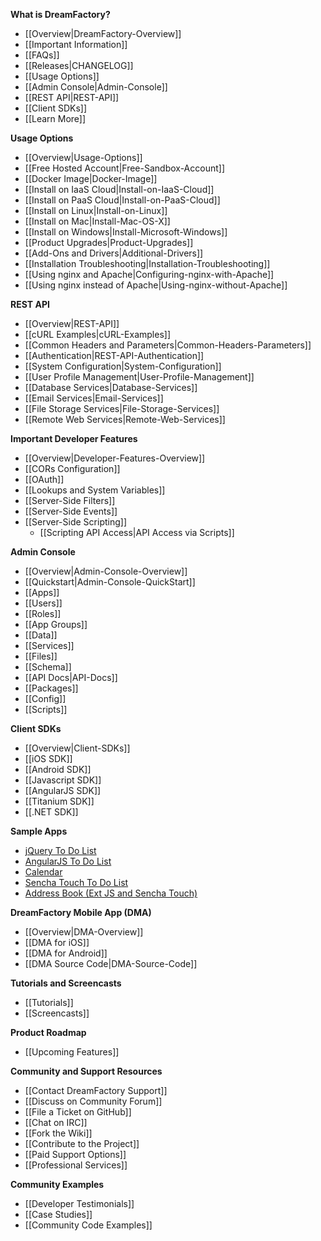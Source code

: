 <!--[Home](Home) &nbsp;*/*&nbsp; [Documentation](Documentation)
-->

 **What is DreamFactory?**

  * [[Overview|DreamFactory-Overview]]
  * [[Important Information]]
  * [[FAQs]]
  * [[Releases|CHANGELOG]]
  * [[Usage Options]]
  * [[Admin Console|Admin-Console]]
  * [[REST API|REST-API]]
  * [[Client SDKs]]
  * [[Learn More]]

**Usage Options**

 * [[Overview|Usage-Options]]
 * [[Free Hosted Account|Free-Sandbox-Account]]
 * [[Docker Image|Docker-Image]]
 * [[Install on IaaS Cloud|Install-on-IaaS-Cloud]]
 * [[Install on PaaS Cloud|Install-on-PaaS-Cloud]]
 * [[Install on Linux|Install-on-Linux]]
 * [[Install on Mac|Install-Mac-OS-X]]
 * [[Install on Windows|Install-Microsoft-Windows]]
 * [[Product Upgrades|Product-Upgrades]]
 * [[Add-Ons and Drivers|Additional-Drivers]]
 * [[Installation Troubleshooting|Installation-Troubleshooting]]
 * [[Using nginx and Apache|Configuring-nginx-with-Apache]]
 * [[Using nginx instead of Apache|Using-nginx-without-Apache]]

**REST API**

 * [[Overview|REST-API]]
 * [[cURL Examples|cURL-Examples]]
 * [[Common Headers and Parameters|Common-Headers-Parameters]]
 * [[Authentication|REST-API-Authentication]]
 * [[System Configuration|System-Configuration]]
 * [[User Profile Management|User-Profile-Management]]
 * [[Database Services|Database-Services]]
 * [[Email Services|Email-Services]]
 * [[File Storage Services|File-Storage-Services]]
 * [[Remote Web Services|Remote-Web-Services]]

**Important Developer Features**

 * [[Overview|Developer-Features-Overview]]
 * [[CORs Configuration]]
 * [[OAuth]]
 * [[Lookups and System Variables]] 
 * [[Server-Side Filters]] 
 * [[Server-Side Events]] 
 * [[Server-Side Scripting]] 
   * [[Scripting API Access|API Access via Scripts]] 
 
<!-- * [[Packager]] -->
<!-- * [[Active Directory Integration] -->
<!-- * [[SAML Integration]] -->

**Admin Console**

 * [[Overview|Admin-Console-Overview]]
 * [[Quickstart|Admin-Console-QuickStart]]
 * [[Apps]]
 * [[Users]]
 * [[Roles]]
 * [[App Groups]]
 * [[Data]]
 * [[Services]]
 * [[Files]]
 * [[Schema]]
 * [[API Docs|API-Docs]]
 * [[Packages]]
 * [[Config]]
 * [[Scripts]]

**Client SDKs**

 * [[Overview|Client-SDKs]]
 * [[iOS SDK]]
 * [[Android SDK]]
 * [[Javascript SDK]]
 * [[AngularJS SDK]]
 * [[Titanium SDK]]
 * [[.NET SDK]]

<!-- * [[Sencha SDK]]-->
<!-- * [[Backbone.js SDK]]-->
<!-- * [[Ember.js SDK]]-->
<!-- * [[KnockoutJS SDK]]-->

**Sample Apps**

 * [jQuery To Do List](https://github.com/dreamfactorysoftware/app-todo-jquery)
 * [AngularJS To Do List](https://github.com/dreamfactorysoftware/angular-dreamfactory-todo)
 * [Calendar](https://github.com/dreamfactorysoftware/app-calendar)
 * [Sencha Touch To Do List](https://github.com/dreamfactorysoftware/app-todo-sencha)
 * [Address Book (Ext JS and Sencha Touch)](https://github.com/dreamfactorysoftware/app-address-book)

**DreamFactory Mobile App (DMA)**

 * [[Overview|DMA-Overview]]
 * [[DMA for iOS]]
 * [[DMA for Android]]
 * [[DMA Source Code|DMA-Source-Code]]

<!-- * [[DMA for Windows Mobile]]-->

**Tutorials and Screencasts**

 * [[Tutorials]]
 * [[Screencasts]]

**Product Roadmap**

 * [[Upcoming Features]]

**Community and Support Resources**

 * [[Contact DreamFactory Support]]
 * [[Discuss on Community Forum]]
 * [[File a Ticket on GitHub]]
 * [[Chat on IRC]]
 * [[Fork the Wiki]]
 * [[Contribute to the Project]]
 * [[Paid Support Options]]
 * [[Professional Services]]

**Community Examples**

 * [[Developer Testimonials]]
 * [[Case Studies]]
 * [[Community Code Examples]]


